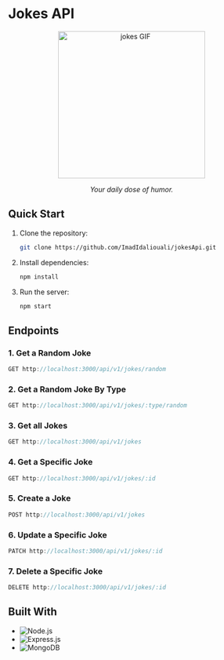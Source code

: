 # Jokes API

<div align="center">
 <img src="https://media.giphy.com/media/l41lISBVXb9gRT32w/giphy.gif" width="300" alt="jokes GIF">
 <p align="center"><i>Your daily dose of humor.</i></p>
</div>

## Quick Start

1. Clone the repository:
   ```bash
   git clone https://github.com/ImadIdaliouali/jokesApi.git
   ```
1. Install dependencies:
   ```bash
   npm install
   ```
1. Run the server:
   ```bash
   npm start
   ```

## Endpoints

### 1. Get a Random Joke

```js
GET http://localhost:3000/api/v1/jokes/random
```

### 2. Get a Random Joke By Type

```js
GET http://localhost:3000/api/v1/jokes/:type/random
```

### 3. Get all Jokes

```js
GET http://localhost:3000/api/v1/jokes
```

### 4. Get a Specific Joke

```js
GET http://localhost:3000/api/v1/jokes/:id
```

### 5. Create a Joke

```js
POST http://localhost:3000/api/v1/jokes
```

### 6. Update a Specific Joke

```js
PATCH http://localhost:3000/api/v1/jokes/:id
```

### 7. Delete a Specific Joke

```js
DELETE http://localhost:3000/api/v1/jokes/:id
```

## Built With

- ![Node.js](https://img.shields.io/badge/Node.js-339933?style=for-the-badge&logo=node.js&logoColor=white)
- ![Express.js](https://img.shields.io/badge/Express.js-404D59?style=for-the-badge&logo=express&logoColor=white)
- ![MongoDB](https://img.shields.io/badge/MongoDB-4EA94B?style=for-the-badge&logo=mongodb&logoColor=white)
